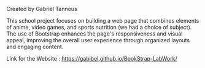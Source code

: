 Created by Gabriel Tannous

This school project focuses on building a web page that combines elements of anime, video games, and sports nutrition (we had a choice of subject). 
The use of Bootstrap enhances the page's responsiveness and visual appeal, improving the overall user experience through organized layouts and engaging content.

Link for the Website : https://gabibel.github.io/BookStrap-LabWork/
